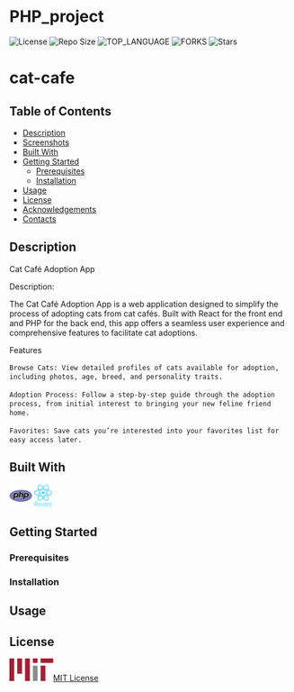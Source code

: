# PHP_project
![License](https://img.shields.io/github/license/Matheusoli1998/PHP_project.svg?style=for-the-badge) ![Repo Size](https://img.shields.io/github/languages/code-size/Matheusoli1998/PHP_project.svg?style=for-the-badge) ![TOP_LANGUAGE](https://img.shields.io/github/languages/top/Matheusoli1998/PHP_project.svg?style=for-the-badge) ![FORKS](https://img.shields.io/github/forks/Matheusoli1998/PHP_project.svg?style=for-the-badge&social) ![Stars](https://img.shields.io/github/stars/Matheusoli1998/PHP_project.svg?style=for-the-badge)
    
# cat-cafe

## Table of Contents

- [Description](#description)
- [Screenshots](#screenshots)
- [Built With](#built-with)
- [Getting Started](#getting-started)
  - [Prerequisites](#prerequisites)
  - [Installation](#installation)
- [Usage](#usage)
- [License](#license)
- [Acknowledgements](#acknowledgements)
- [Contacts](#contacts)

## Description

Cat Café Adoption App


Description:

The Cat Café Adoption App is a web application designed to simplify the process of adopting cats from cat cafés. 
Built with React for the front end and PHP for the back end, this app offers a seamless user experience and comprehensive features to facilitate cat adoptions.



Features

    Browse Cats: View detailed profiles of cats available for adoption, including photos, age, breed, and personality traits.

    Adoption Process: Follow a step-by-step guide through the adoption process, from initial interest to bringing your new feline friend home.

    Favorites: Save cats you’re interested into your favorites list for easy access later.



## Built With

<a href="https://www.php.net/docs.php"><img src="https://raw.githubusercontent.com/devicons/devicon/master/icons/php/php-original.svg" height="40px" width="40px" /></a><a href="https://reactjs.org/"><img src="https://raw.githubusercontent.com/devicons/devicon/master/icons/react/react-original-wordmark.svg" height="40px" width="40px" /></a>

## Getting Started



### Prerequisites



### Installation



## Usage



## License

<a href="https://choosealicense.com/licenses/mit/"><img src="https://raw.githubusercontent.com/johnturner4004/readme-generator/master/src/components/assets/images/mit.svg" height=40 />MIT License</a>




